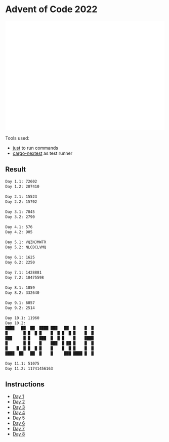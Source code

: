 # Advent of Code 2022

<img src="tree.svg">

Tools used:
* [just](https://github.com/casey/just) to run commands
* [cargo-nextest](https://nexte.st/) as test runner

## Result

```
Day 1.1: 72602
Day 1.2: 207410

Day 2.1: 15523
Day 2.2: 15702

Day 3.1: 7845
Day 3.2: 2790

Day 4.1: 576
Day 4.2: 905

Day 5.1: VQZNJMWTR
Day 5.2: NLCDCLVMQ

Day 6.1: 1625
Day 6.2: 2250

Day 7.1: 1428881
Day 7.2: 10475598

Day 8.1: 1859
Day 8.2: 332640

Day 9.1: 6057
Day 9.2: 2514

Day 10.1: 11960
Day 10.2:
████   ██  ██  ████ ███   ██  █    █  █
█       █ █  █ █    █  █ █  █ █    █  █
███     █ █    ███  █  █ █    █    ████
█       █ █    █    ███  █ ██ █    █  █
█    █  █ █  █ █    █    █  █ █    █  █
████  ██   ██  █    █     ███ ████ █  █

Day 11.1: 51075
Day 11.2: 11741456163
```

## Instructions

* [Day 1](data/day1.md)
* [Day 2](data/day2.md)
* [Day 3](data/day3.md)
* [Day 4](data/day4.md)
* [Day 5](data/day5.md)
* [Day 6](data/day6.md)
* [Day 7](data/day7.md)
* [Day 8](data/day8.md)